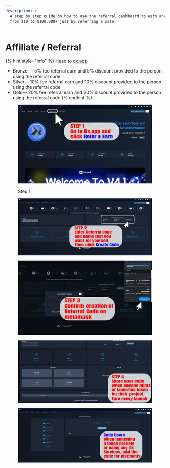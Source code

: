 ```yaml
---
description: >-
  A step by step guide on how to use the referral dashboard to earn anywhere
  from $10 to $100,000+ just by referring a sale!
---
```


# Affiliate / Referral

{% hint style="info" %}
Head to [dx.app](https://dx.app)

* Bronze — 5% fee referral earn and 5% discount provided to the person using the referral code
* Silver— 10% fee referral earn and 10% discount provided to the person using the referral code
* Gold— 20% fee referral earn and 20% discount provided to the person using the referral code
{% endhint %}

<figure><img src="../.gitbook/assets/image (10).png" alt=""><figcaption><p>Step 1</p></figcaption></figure>

<figure><img src="../.gitbook/assets/image (14) (2).png" alt=""><figcaption></figcaption></figure>

<figure><img src="../.gitbook/assets/image (1) (3).png" alt=""><figcaption></figcaption></figure>

<figure><img src="../.gitbook/assets/image (4) (2).png" alt=""><figcaption></figcaption></figure>

<figure><img src="../.gitbook/assets/image (6) (3).png" alt=""><figcaption></figcaption></figure>
